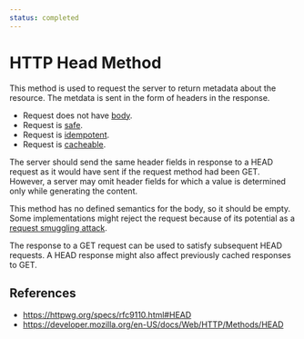 ```yaml
---
status: completed
---
```


# HTTP Head Method

This method is used to request the server to return metadata about the resource. The metdata is sent in the form of headers in the response.

- Request does not have [body](/http/body).
- Request is [safe](/http/requests/safe).
- Request is [idempotent](http/request/idempotent.md).
- Request is [cacheable](/http/requests/cacheable).

The server should send the same header fields in response to a HEAD request as it would have sent if the request method had been GET. However, a server may omit header fields for which a value is determined only while generating the content.

This method has no defined semantics for the body, so it should be empty. Some implementations might reject the request because of its potential as a [request smuggling attack](/http/security/request-smuggling-attack).

The response to a GET request can be used to satisfy subsequent HEAD requests. A HEAD response might also affect previously cached responses to GET.

## References

- https://httpwg.org/specs/rfc9110.html#HEAD
- https://developer.mozilla.org/en-US/docs/Web/HTTP/Methods/HEAD
